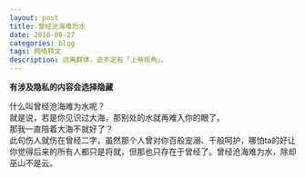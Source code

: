 ```yaml
---
layout: post
title: 曾经沧海难为水
date: 2018-08-27
categories: blog
tags: 网络转文
description: 远离群体，说不定有「上帝视角」。
---
```

**有涉及隐私的内容会选择隐藏**

什么叫曾经沧海难为水呢？  
就是说，若是你见识过大海，那别处的水就再难入你的眼了。  
那我一直陪着大海不就好了？  
此句伤人就伤在曾经二字，虽然那个人曾对你百般宠溺、千般呵护，哪怕ta的好让你觉得后来的所有人都只是将就，但那也只存在于曾经了。曾经沧海难为水，除却巫山不是云。
